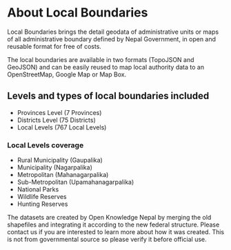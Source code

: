 # About Local Boundaries
Local Boundaries brings the detail geodata of administrative units or maps of all administrative boundary defined by Nepal Government, in open and reusable format for free of costs.

The local boundaries are available in two formats (TopoJSON and GeoJSON) and can be easily reused to map local authority data to an OpenStreetMap, Google Map or Map Box.

## Levels and types of local boundaries included
* Provinces Level (7 Provinces)
* Districts Level (75 Districts)
* Local Levels (767 Local Levels)

### Local Levels coverage
* Rural Municipality (Gaupalika) 	
* Municipality (Nagarpalika)
* Metropolitan (Mahanagarpalika)
* Sub-Metropolitan (Upamahanagarpalika)
* National Parks
* Wildlife Reserves 
* Hunting Reserves 

The datasets are created by Open Knowledge Nepal by merging the old shapefiles and integrating it according to the new federal structure. Please contact us if you are interested to learn more about how it was created. This is not from governmental source so please verify it before official use. 



